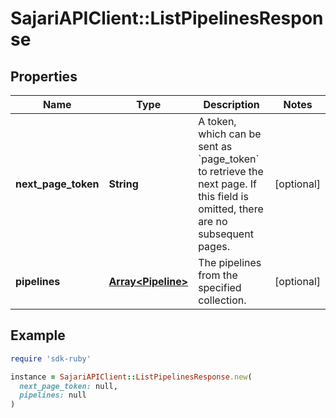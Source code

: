 # SajariAPIClient::ListPipelinesResponse

## Properties

| Name | Type | Description | Notes |
| ---- | ---- | ----------- | ----- |
| **next_page_token** | **String** | A token, which can be sent as &#x60;page_token&#x60; to retrieve the next page.  If this field is omitted, there are no subsequent pages. | [optional] |
| **pipelines** | [**Array&lt;Pipeline&gt;**](Pipeline.md) | The pipelines from the specified collection. | [optional] |

## Example

```ruby
require 'sdk-ruby'

instance = SajariAPIClient::ListPipelinesResponse.new(
  next_page_token: null,
  pipelines: null
)
```

